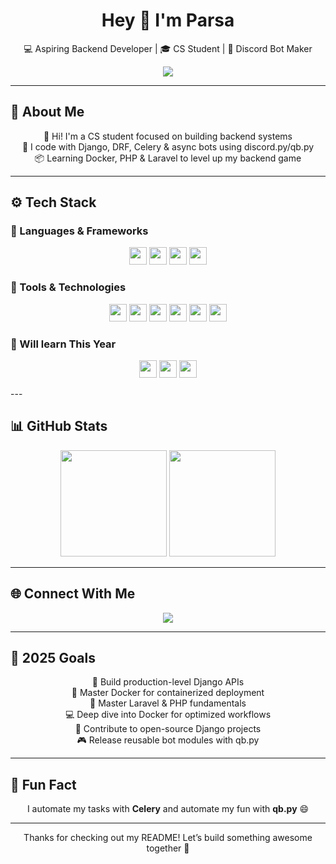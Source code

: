 <h1 align="center">Hey 👋 I'm Parsa</h1>

<p align="center">
  💻 Aspiring Backend Developer | 🎓 CS Student | 🤖 Discord Bot Maker  
</p>

<p align="center">
  <img src="https://readme-typing-svg.demolab.com?font=Fira+Code&pause=1000&color=F7F500&center=true&vCenter=true&width=460&lines=Python+%7C+Django+%7C+Celery+%7C+DRF;Discord+Bots+with+discord.py+%2F+qb.py;Learning+Docker%2C+PHP+%26+Laravel;Always+Learning+%F0%9F%94%A5+Always+Building" />
</p>

---

## 🧠 About Me

<p align="center">
  👋 Hi! I'm a CS student focused on building backend systems <br>
  🧱 I code with Django, DRF, Celery & async bots using discord.py/qb.py <br>
  📦 Learning Docker, PHP & Laravel to level up my backend game  
</p>

---

## ⚙️ Tech Stack

### 💬 Languages & Frameworks
<p align="center">
  <img src="https://img.shields.io/badge/Python-3776AB?style=for-the-badge&logo=python&logoColor=white" height="28" />
  <img src="https://img.shields.io/badge/Django-092E20?style=for-the-badge&logo=django&logoColor=white" height="28" />
  <img src="https://img.shields.io/badge/HTML5-E34F26?style=for-the-badge&logo=html5&logoColor=white" height="28" />
  <img src="https://img.shields.io/badge/CSS3-1572B6?style=for-the-badge&logo=css3&logoColor=white" height="28" />
</p>

### 🔧 Tools & Technologies
<p align="center">
  <img src="https://img.shields.io/badge/Git-F05032?style=for-the-badge&logo=git&logoColor=white" height="28" />
  <img src="https://img.shields.io/badge/GitHub-181717?style=for-the-badge&logo=github&logoColor=white" height="28" />
  <img src="https://img.shields.io/badge/discord.py-5865F2?style=for-the-badge&logo=discord&logoColor=white" height="28" />
  <img src="https://img.shields.io/badge/qb.py-EF476F?style=for-the-badge&logo=python&logoColor=white" height="28" />
  <img src="https://img.shields.io/badge/Celery-3E7D8E?style=for-the-badge&logo=celery&logoColor=white" height="28" />
  <img src="https://img.shields.io/badge/DRF-232E3C?style=for-the-badge&logo=django&logoColor=white" height="28" />
</p>

### 🧰 Will learn This Year
<p align="center">
    <img src="https://img.shields.io/badge/Docker-2496ED?style=for-the-badge&logo=docker&logoColor=white" height="28" />
    <img src="https://img.shields.io/badge/PHP-777BB4?style=for-the-badge&logo=php&logoColor=white" height="28" />
    <img src="https://img.shields.io/badge/Laravel-EF4135?style=for-the-badge&logo=laravel&logoColor=white" height="28" />
</p>
---

## 📊 GitHub Stats

<div align="center">
  <img src="https://github-readme-stats.vercel.app/api?username=ParsaPorRashidi&show_icons=true&theme=tokyonight&hide_border=true&rank_icon=github" height="170px"/>
  <img src="https://github-readme-stats.vercel.app/api/top-langs/?username=ParsaPorRashidi&layout=compact&theme=tokyonight&hide_border=true" height="170px"/>
</div>

---

## 🌐 Connect With Me

<p align="center">
  <a href="https://discord.gg/yE8tQchmju">
    <img src="https://img.shields.io/badge/Join%20My%20Discord-5865F2?style=for-the-badge&logo=discord&logoColor=white" />
  </a>
</p>

---

## 🎯 2025 Goals

<p align="center">
  🚀 Build production-level Django APIs <br>
  🐳 Master Docker for containerized deployment <br>
  🧠 Master Laravel & PHP fundamentals <br>
  💻 Deep dive into Docker for optimized workflows <br>
  🤝 Contribute to open-source Django projects <br>
  🎮 Release reusable bot modules with qb.py  
</p>

---

## 🧩 Fun Fact

<p align="center">
  I automate my tasks with <strong>Celery</strong> and automate my fun with <strong>qb.py</strong> 😄
</p>

---

<p align="center">
  Thanks for checking out my README! Let’s build something awesome together 💪
</p>
